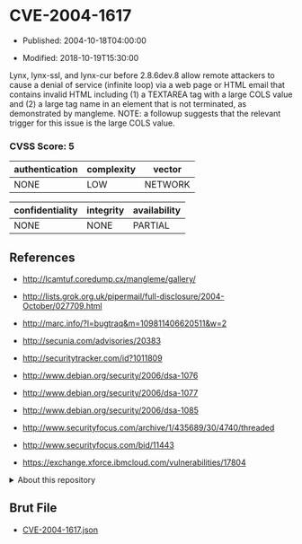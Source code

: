 # CVE-2004-1617

- Published: 2004-10-18T04:00:00

- Modified: 2018-10-19T15:30:00

Lynx, lynx-ssl, and lynx-cur before 2.8.6dev.8 allow remote attackers to cause a denial of service (infinite loop) via a web page or HTML email that contains invalid HTML including (1) a TEXTAREA tag with a large COLS value and (2) a large tag name in an element that is not terminated, as demonstrated by mangleme.  NOTE: a followup suggests that the relevant trigger for this issue is the large COLS value.

### CVSS Score: **5**

| authentication | complexity | vector |
| --- | --- | --- |
| NONE | LOW | NETWORK |

| confidentiality | integrity | availability |
| --- | --- | --- |
| NONE | NONE | PARTIAL |

## References

* http://lcamtuf.coredump.cx/mangleme/gallery/

* http://lists.grok.org.uk/pipermail/full-disclosure/2004-October/027709.html

* http://marc.info/?l=bugtraq&m=109811406620511&w=2

* http://secunia.com/advisories/20383

* http://securitytracker.com/id?1011809

* http://www.debian.org/security/2006/dsa-1076

* http://www.debian.org/security/2006/dsa-1077

* http://www.debian.org/security/2006/dsa-1085

* http://www.securityfocus.com/archive/1/435689/30/4740/threaded

* http://www.securityfocus.com/bid/11443

* https://exchange.xforce.ibmcloud.com/vulnerabilities/17804

<details>
<summary>About this repository</summary> 

  This repository is part of the project [Live Hack CVE](https://github.com/Live-Hack-CVE). Main website can be found [www.live-hack.org](https://www.live-hack.org) 
  
  Made by [Sn0wAlice](https://github.com/Sn0wAlice) for the people that care about security and need to have a feed of the latest CVEs. Hope you enjoy it, don't forget to star the repo and follow me on [Twitter](https://twitter.com/Sn0wAlice) and [Github](https://github.com/Sn0wAlice). And that is my [personnal website](https://www.alice-snow.me/)

  - [Home Page](https://github.com/Live-Hack-CVE)
  - [Framework](https://github.com/Live-Hack-CVE/cve-framework)
  - [CVE database](https://github.com/Live-Hack-CVE/full_database)
  - [Changelog](https://github.com/Live-Hack-CVE/Changelog)
</details>

## Brut File

* [CVE-2004-1617.json](https://raw.githubusercontent.com/Live-Hack-CVE/full_database/main/cves/2004/CVE-2004-1617.json)

